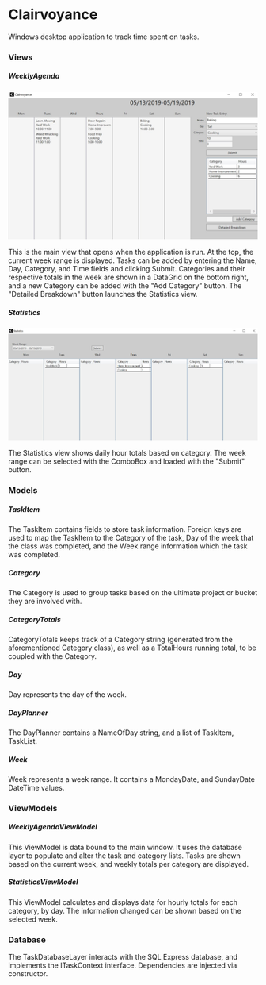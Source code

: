 # Clairvoyance
Windows desktop application to track time spent on tasks.

### Views
##### WeeklyAgenda

![Weekly Agenda View](weeklyagenda.jpg)

This is the main view that opens when the application is run. At the top, the current week range
is displayed. Tasks can be added by entering the Name, Day, Category, and Time fields and clicking
Submit. Categories and their respective totals in the week are shown in a DataGrid on the bottom 
right, and a new Category can be added with the "Add Category" button. The "Detailed Breakdown"
button launches the Statistics view.

##### Statistics

![Statistics View](statistics.jpg)

The Statistics view shows daily hour totals based on category. The week range can be selected with
the ComboBox and loaded with the "Submit" button.


### Models
##### TaskItem 
The TaskItem contains fields to store task information. Foreign keys are used to map the TaskItem
to the Category of the task, Day of the week that the class was completed, and the Week range information
which the task was completed.

##### Category
The Category is used to group tasks based on the ultimate project or bucket they are involved with.

##### CategoryTotals
CategoryTotals keeps track of a Category string (generated from the aforementioned Category
class), as well as a TotalHours running total, to be coupled with the Category.

##### Day 
Day represents the day of the week.

##### DayPlanner
The DayPlanner contains a NameOfDay string, and a list of TaskItem, TaskList. 

##### Week
Week represents a week range. It contains a MondayDate, and SundayDate DateTime values.


### ViewModels
##### WeeklyAgendaViewModel
This ViewModel is data bound to the main window. It uses the database layer to populate and alter 
the task and category lists. Tasks are shown based on the current week, and weekly totals per category
are displayed.

##### StatisticsViewModel
This ViewModel calculates and displays data for hourly totals for each category, by day. The information
changed can be shown based on the selected week.


### Database
The TaskDatabaseLayer interacts with the SQL Express database, and implements the ITaskContext interface. 
Dependencies are injected via constructor.


